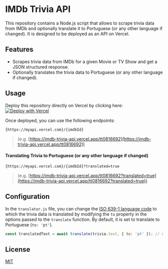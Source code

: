 # IMDb Trivia API

This repository contains a Node.js script that allows to scrape trivia data from IMDb and optionally translate it to Portuguese (or any other language if changed). It is designed to be deployed as an API on Vercel.

## Features

- Scrapes trivia data from IMDb for a given Movie or TV Show and get a JSON structured response.
- Optionally translates the trivia data to Portuguese (or any other language if changed).

## Usage

Deploy this repository directly on Vercel by clicking here: [![Deploy with Vercel](https://vercel.com/button)](https://vercel.com/new/clone?repository-url=https%3A%2F%2Fgithub.com%2Ftiagosilvadeveloper%2FIMDb-Trivia-API)

Once deployed, you can use the following endpoints:

`{https://myapi.vercel.com}/{imdbId}`
> (e.g. [https://imdb-trivia-api.vercel.app/tt0816692](https://imdb-trivia-api.vercel.app/tt0816692))

#### Translating Trivia to Portuguese (or any other language if changed)
`{https://myapi.vercel.com}/{imdbId}?translated=true`
> (e.g. [https://imdb-trivia-api.vercel.app/tt0816692?translated=true](https://imdb-trivia-api.vercel.app/tt0816692?translated=true))

## Configuration

In the `translator.js` file, you can change the [ISO 639-1 language code](https://en.wikipedia.org/wiki/List_of_ISO_639_language_codes) to which the trivia data is translated by modifying the `to` property in the options passed to the `translate` function. By default, it is set to translate to Portuguese (`to: 'pt'`). 

```javascript
const translatedText = await translate(trivia.text, { to: 'pt' }); // Change 'pt' to desired ISO 639-1 language code
```

## License

[MIT](https://github.com/tiagosilvadeveloper/IMDb-Trivia-API/blob/main/LICENSE)
